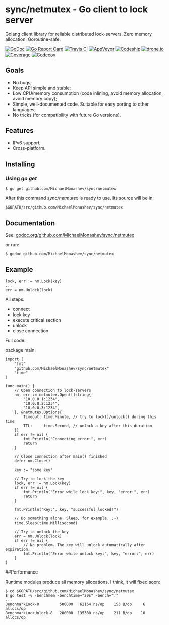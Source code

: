 # sync/netmutex - Go client to lock server

Golang client library for reliable distributed lock-servers. Zero memory allocation. Goroutine-safe.

[![GoDoc](https://godoc.org/github.com/MichaelMonashev/sync/netmutex?status.svg)](https://godoc.org/github.com/MichaelMonashev/sync/netmutex)
[![Go Report Card](https://goreportcard.com/badge/github.com/MichaelMonashev/sync/netmutex)](https://goreportcard.com/report/github.com/MichaelMonashev/sync/netmutex)
[![Travis CI](https://travis-ci.org/MichaelMonashev/sync.svg)](https://travis-ci.org/MichaelMonashev/sync)
[![AppVeyor](https://ci.appveyor.com/api/projects/status/eit2o9qvcocqyhqd?svg=true)](https://ci.appveyor.com/project/MichaelMonashev/sync)
[![Codeship](https://codeship.com/projects/a1e6d740-389e-0134-23ba-1e19d127eddf/status?branch=master)](https://codeship.com/projects/165999)
[![drone.io](https://drone.io/github.com/MichaelMonashev/sync/status.png)](https://drone.io/github.com/MichaelMonashev/sync/latest)
[![Coverage](https://coveralls.io/repos/github/MichaelMonashev/sync/badge.svg?branch=master)](https://coveralls.io/github/MichaelMonashev/sync?branch=master)
[![Codecov](https://codecov.io/gh/MichaelMonashev/sync/branch/master/graph/badge.svg)](https://codecov.io/gh/MichaelMonashev/sync)

## Goals

 - No bugs;
 - Keep API simple and stable;
 - Low CPU/memory consumption (code inlining, avoid memory allocation, avoid memory copy);
 - Simple, well-documented code. Suitable for easy porting to other languages;
 - No tricks (for compatibility with future Go versions).

## Features

 - IPv6 support;
 - Cross-platform.

## Installing

### Using *go get*

	$ go get github.com/MichaelMonashev/sync/netmutex

After this command *sync/netmutex* is ready to use. Its source will be in:

	$GOPATH/src/github.com/MichaelMonashev/sync/netmutex

## Documentation

See: [godoc.org/github.com/MichaelMonashev/sync/netmutex](https://godoc.org/github.com/MichaelMonashev/sync/netmutex)

or run:

	$ godoc github.com/MichaelMonashev/sync/netmutex

## Example

	lock, err := nm.Lock(key)
	...
	err = nm.Unlock(lock)

All steps:

 - connect
 - lock key
 - execute critical section
 - unlock
 - close connection

Full code:

package main

	import (
		"fmt"
		"github.com/MichaelMonashev/sync/netmutex"
		"time"
	)

	func main() {
		// Open connection to lock-servers
		nm, err := netmutex.Open([]string{
			"10.0.0.1:1234",
			"10.0.0.2:1234",
			"10.0.0.3:1234",
		}, &netmutex.Options{
			Timeout: time.Minute, // try to lock()/unlock() during this time
			TTL:     time.Second, // unlock a key after this duration
		})
		if err != nil {
			fmt.Println("Connecting error:", err)
			return
		}

		// Close connection after main() finished
		defer nm.Close()

		key := "some key"

		// Try to lock the key
		lock, err := nm.Lock(key)
		if err != nil {
			fmt.Println("Error while lock key:", key, "error:", err)
			return
		}

		fmt.Println("Key:", key, "successful locked!")

		// Do something alone. Sleep, for example. ;-)
		time.Sleep(time.Millisecond)

		// Try to unlock the key
		err = nm.Unlock(lock)
		if err != nil {
			// No problem. The key will unlock automatically after expiration.
			fmt.Println("Error while unlock key:", key, "error:", err)
		}
	}

##Performance

Runtime modules produce all memory allocations. I think, it will fixed soon:

	$ cd $GOPATH/src/github.com/MichaelMonashev/sync/netmutex
	$ go test -v -benchmem -benchtime="20s" -bench="."
	...
	BenchmarkLock-8      	500000	 62164 ns/op	153 B/op	 6 allocs/op
	BenchmarkLockUnlock-8	200000	135380 ns/op	211 B/op	10 allocs/op
